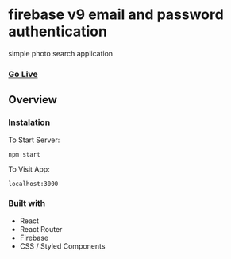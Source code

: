 # firebase v9 email and password authentication
simple photo search application

### [Go Live](https://tadrochlinski.github.io/firebase-auth/)

## Overview
### Instalation
To Start Server:

`npm start`  

To Visit App:

`localhost:3000`

### Built with

- React
- React Router
- Firebase
- CSS / Styled Components